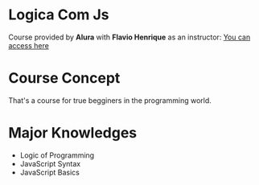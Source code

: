 # Logica Com Js
Course provided by **Alura** with **Flavio Henrique** as an instructor: 
<a href="https://cursos.alura.com.br/course/logica-programacao-javascript-html" target="_blank"> You can access here </a>

# Course Concept

That's a course for true begginers in the programming world.

# Major Knowledges

- Logic of Programming
- JavaScript Syntax
- JavaScript Basics 
